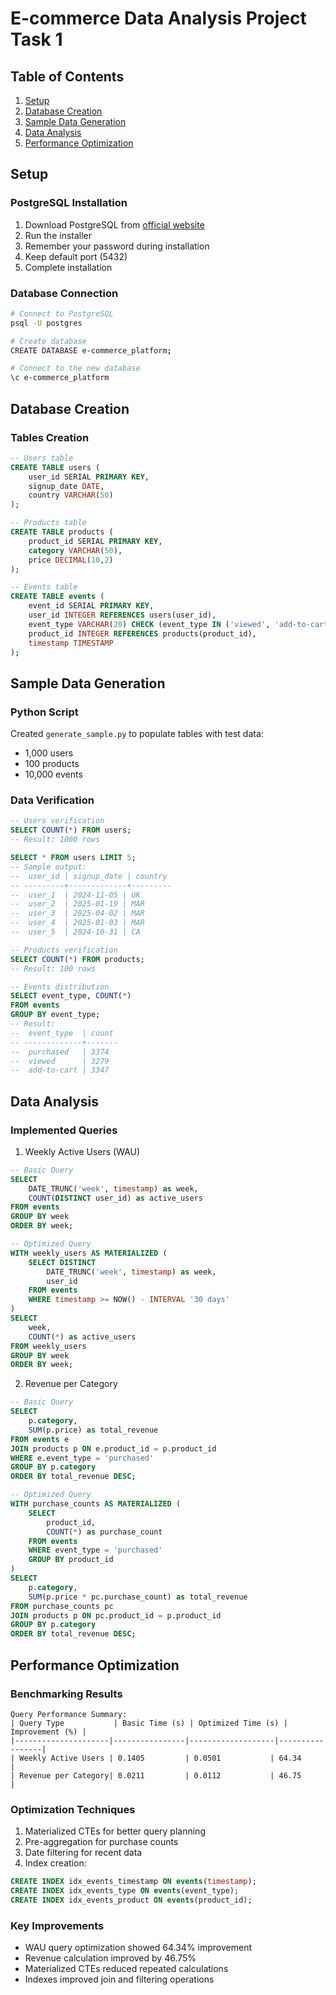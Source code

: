 # E-commerce Data Analysis Project Task 1

## Table of Contents
1. [Setup](#setup)
2. [Database Creation](#database-creation)
3. [Sample Data Generation](#sample-data-generation)
4. [Data Analysis](#data-analysis)
5. [Performance Optimization](#performance-optimization)

## Setup

### PostgreSQL Installation
1. Download PostgreSQL from [official website](https://www.postgresql.org/download/)
2. Run the installer
3. Remember your password during installation
4. Keep default port (5432)
5. Complete installation

### Database Connection
```bash
# Connect to PostgreSQL
psql -U postgres

# Create database
CREATE DATABASE e-commerce_platform;

# Connect to the new database
\c e-commerce_platform
```

## Database Creation

### Tables Creation
```sql
-- Users table
CREATE TABLE users (
    user_id SERIAL PRIMARY KEY,
    signup_date DATE,
    country VARCHAR(50)
);

-- Products table
CREATE TABLE products (
    product_id SERIAL PRIMARY KEY,
    category VARCHAR(50),
    price DECIMAL(10,2)
);

-- Events table
CREATE TABLE events (
    event_id SERIAL PRIMARY KEY,
    user_id INTEGER REFERENCES users(user_id),
    event_type VARCHAR(20) CHECK (event_type IN ('viewed', 'add-to-cart', 'purchased')),
    product_id INTEGER REFERENCES products(product_id),
    timestamp TIMESTAMP
);
```

## Sample Data Generation

### Python Script
Created `generate_sample.py` to populate tables with test data:
- 1,000 users
- 100 products
- 10,000 events

### Data Verification
```sql
-- Users verification
SELECT COUNT(*) FROM users;
-- Result: 1000 rows

SELECT * FROM users LIMIT 5;
-- Sample output:
--  user_id | signup_date | country
-- ---------+-------------+---------
--  user_1  | 2024-11-05 | UK
--  user_2  | 2025-01-19 | MAR
--  user_3  | 2025-04-02 | MAR
--  user_4  | 2025-01-03 | MAR
--  user_5  | 2024-10-31 | CA

-- Products verification
SELECT COUNT(*) FROM products;
-- Result: 100 rows

-- Events distribution
SELECT event_type, COUNT(*) 
FROM events 
GROUP BY event_type;
-- Result:
--  event_type  | count
-- -------------+-------
--  purchased   | 3374
--  viewed      | 3279
--  add-to-cart | 3347
```

## Data Analysis

### Implemented Queries

1. Weekly Active Users (WAU)
```sql
-- Basic Query
SELECT 
    DATE_TRUNC('week', timestamp) as week,
    COUNT(DISTINCT user_id) as active_users
FROM events
GROUP BY week
ORDER BY week;

-- Optimized Query
WITH weekly_users AS MATERIALIZED (
    SELECT DISTINCT
        DATE_TRUNC('week', timestamp) as week,
        user_id
    FROM events
    WHERE timestamp >= NOW() - INTERVAL '30 days'
)
SELECT 
    week,
    COUNT(*) as active_users
FROM weekly_users
GROUP BY week
ORDER BY week;
```

2. Revenue per Category
```sql
-- Basic Query
SELECT 
    p.category,
    SUM(p.price) as total_revenue
FROM events e
JOIN products p ON e.product_id = p.product_id
WHERE e.event_type = 'purchased'
GROUP BY p.category
ORDER BY total_revenue DESC;

-- Optimized Query
WITH purchase_counts AS MATERIALIZED (
    SELECT 
        product_id,
        COUNT(*) as purchase_count
    FROM events
    WHERE event_type = 'purchased'
    GROUP BY product_id
)
SELECT 
    p.category,
    SUM(p.price * pc.purchase_count) as total_revenue
FROM purchase_counts pc
JOIN products p ON pc.product_id = p.product_id
GROUP BY p.category
ORDER BY total_revenue DESC;
```

## Performance Optimization

### Benchmarking Results
```
Query Performance Summary:
| Query Type           | Basic Time (s) | Optimized Time (s) | Improvement (%) |
|---------------------|----------------|-------------------|-----------------|
| Weekly Active Users | 0.1405         | 0.0501           | 64.34          |
| Revenue per Category| 0.0211         | 0.0112           | 46.75          |
```

### Optimization Techniques
1. Materialized CTEs for better query planning
2. Pre-aggregation for purchase counts
3. Date filtering for recent data
4. Index creation:
```sql
CREATE INDEX idx_events_timestamp ON events(timestamp);
CREATE INDEX idx_events_type ON events(event_type);
CREATE INDEX idx_events_product ON events(product_id);
```

### Key Improvements
- WAU query optimization showed 64.34% improvement
- Revenue calculation improved by 46.75%
- Materialized CTEs reduced repeated calculations
- Indexes improved join and filtering operations
